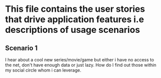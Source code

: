 # This file contains the user stories that drive application features i.e descriptions of usage scenarios

## Scenario 1
I hear about a cool new series/movie/game but either i have no access to the net, don't have enough data or just lazy. How do I find out those within my social circle whom i can leverage.
